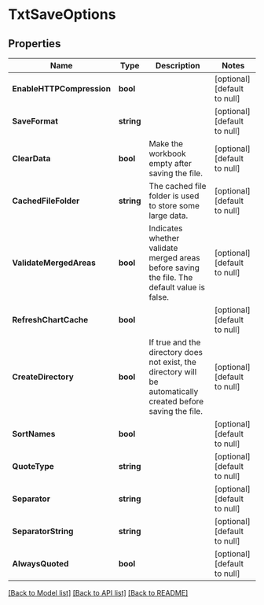 # TxtSaveOptions

## Properties
Name | Type | Description | Notes
------------ | ------------- | ------------- | -------------
**EnableHTTPCompression** | **bool** |  | [optional] [default to null]
**SaveFormat** | **string** |  | [optional] [default to null]
**ClearData** | **bool** | Make the workbook empty after saving the file. | [optional] [default to null]
**CachedFileFolder** | **string** | The cached file folder is used to store some large data. | [optional] [default to null]
**ValidateMergedAreas** | **bool** | Indicates whether validate merged areas before saving the file. The default value is false.              | [optional] [default to null]
**RefreshChartCache** | **bool** |  | [optional] [default to null]
**CreateDirectory** | **bool** | If true and the directory does not exist, the directory will be automatically created before saving the file.              | [optional] [default to null]
**SortNames** | **bool** |  | [optional] [default to null]
**QuoteType** | **string** |  | [optional] [default to null]
**Separator** | **string** |  | [optional] [default to null]
**SeparatorString** | **string** |  | [optional] [default to null]
**AlwaysQuoted** | **bool** |  | [optional] [default to null]

[[Back to Model list]](../README.md#documentation-for-models) [[Back to API list]](../README.md#documentation-for-api-endpoints) [[Back to README]](../README.md)


